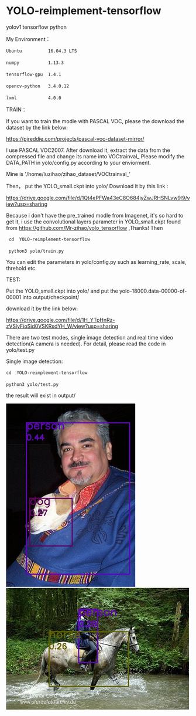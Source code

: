 # YOLO-reimplement-tensorflow
yolov1  tensorflow python

My Environment：

	Ubuntu          16.04.3 LTS

	numpy           1.13.3

	tensorflow-gpu  1.4.1

	opencv-python   3.4.0.12

	lxml            4.0.0
	
TRAIN：

If you want to train the modle with PASCAL VOC, please the download the dataset by the link below:


https://pjreddie.com/projects/pascal-voc-dataset-mirror/

I use PASCAL VOC2007. After download it, extract the data from the compressed file and change its name into  VOCtrainval_   Please modify the DATA_PATH in yolo/config.py according to your enviorment. 

Mine is '/home/luzihao/zihao_dataset/VOCtrainval_'

Then， put the YOLO_small.ckpt into yolo/        Download it by this link :

https://drive.google.com/file/d/1Qt4ePFWa43eC8O684jyZwJRHSNLvw9l9/view?usp=sharing

Because i don't have the pre_trained modle from Imagenet, it's so hard to get it, i use the convolutional layers parameter in  YOLO_small.ckpt found from https://github.com/Mr-zihao/yolo_tensorflow ,Thanks!  Then 

	 cd  YOLO-reimplement-tensorflow            
 
	 python3 yolo/train.py
 
You can edit the parameters in yolo/config.py such as learning_rate, scale, threhold etc.

TEST:

Put the YOLO_small.ckpt into yolo/  and put the yolo-18000.data-00000-of-00001  into output/checkpoint/

download it by the link below:

https://drive.google.com/file/d/1H_YTpHnRz-zVSlyFioSid0VSKRsdYH_W/view?usp=sharing

There are two test modes, single image detection and real time video detection(A camera is needed). For detail, please read the code in yolo/test.py

Single image detection:

	cd  YOLO-reimplement-tensorflow

	python3 yolo/test.py
	
the result will exist in output/  

![image](https://github.com/Mr-zihao/YOLO-reimplement-tensorflow/blob/master/image/000001.jpg)![image](https://github.com/Mr-zihao/YOLO-reimplement-tensorflow/blob/master/image/000022.jpg)

